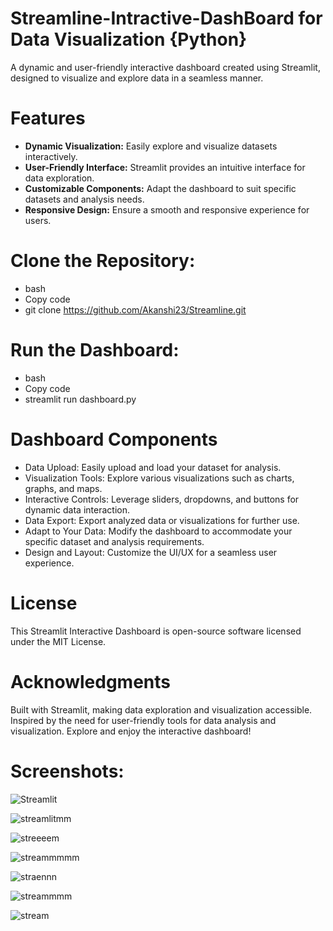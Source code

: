 # Streamline-Intractive-DashBoard for Data Visualization {Python}

A dynamic and user-friendly interactive dashboard created using Streamlit, designed to visualize and explore data in a seamless manner.

# Features

- **Dynamic Visualization:** Easily explore and visualize datasets interactively.
- **User-Friendly Interface:** Streamlit provides an intuitive interface for data exploration.
- **Customizable Components:** Adapt the dashboard to suit specific datasets and analysis needs.
- **Responsive Design:** Ensure a smooth and responsive experience for users.

# Clone the Repository:
- bash
- Copy code
- git clone https://github.com/Akanshi23/Streamline.git

# Run the Dashboard:
- bash
- Copy code
- streamlit run dashboard.py

# Dashboard Components
- Data Upload: Easily upload and load your dataset for analysis.
- Visualization Tools: Explore various visualizations such as charts, graphs, and maps.
- Interactive Controls: Leverage sliders, dropdowns, and buttons for dynamic data interaction.
- Data Export: Export analyzed data or visualizations for further use.
- Adapt to Your Data: Modify the dashboard to accommodate your specific dataset and analysis requirements.
- Design and Layout: Customize the UI/UX for a seamless user experience.

# License
This Streamlit Interactive Dashboard is open-source software licensed under the MIT License.

# Acknowledgments
Built with Streamlit, making data exploration and visualization accessible.
Inspired by the need for user-friendly tools for data analysis and visualization.
Explore and enjoy the interactive dashboard!


# Screenshots:

![Streamlit](https://github.com/Akanshi23/Streamline/assets/121331739/30d029ee-f172-4f3d-b6d6-55dd9b6f4bc8)

![streamlitmm](https://github.com/Akanshi23/Streamline/assets/121331739/ec79d2e3-a1b6-4f14-9d1e-972bd6acc17c)

![streeeem](https://github.com/Akanshi23/Streamline/assets/121331739/0ea204fe-cd36-4356-af39-c17761f95afc)

![streammmmm](https://github.com/Akanshi23/Streamline/assets/121331739/a64a1136-694b-4055-87cb-b1f239fc99f8)

![straennn](https://github.com/Akanshi23/Streamline/assets/121331739/12275e69-7193-48f6-8a05-39055ac4ece2)

![streammmm](https://github.com/Akanshi23/Streamline/assets/121331739/fd07e13a-bca6-4e29-b580-0cfdb29748c6)

![stream](https://github.com/Akanshi23/Streamline/assets/121331739/700deeca-437a-43e0-887c-edcb5e77d277)
